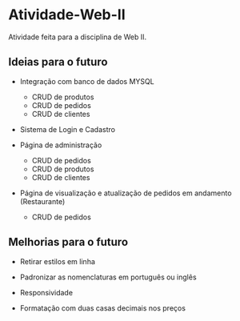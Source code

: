# Atividade-Web-II
Atividade feita para a disciplina de Web II.


## Ideias para o futuro

- Integração com banco de dados MYSQL
    - CRUD de produtos
    - CRUD de pedidos
    - CRUD de clientes

- Sistema de Login e Cadastro

- Página de administração
    - CRUD de pedidos
    - CRUD de produtos
    - CRUD de clientes

- Página de visualização e atualização de pedidos em andamento (Restaurante)
    - CRUD de pedidos

## Melhorias para o futuro

- Retirar estilos em linha

- Padronizar as nomenclaturas em português ou inglês

- Responsividade

- Formatação com duas casas decimais nos preços
